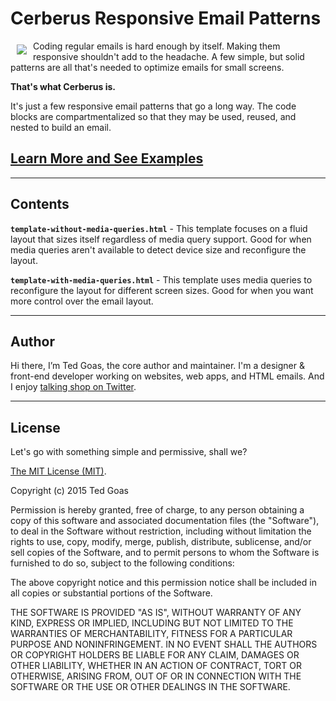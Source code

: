 # Cerberus Responsive Email Patterns

<a href="http://tedgoas.github.io/Cerberus/"><img src="logo.svg" align="left" hspace="10" vspace="6"></a>

Coding regular emails is hard enough by itself. Making them responsive shouldn't add to the headache. A few simple, but solid patterns are all that's needed to optimize emails for small screens.

**That's what Cerberus is.**

It's just a few responsive email patterns that go a long way. The code blocks are compartmentalized so that they may be used, reused, and nested to build an email.

## **[Learn More and See Examples](http://tedgoas.github.io/Cerberus/)** ##

***

## Contents

**`template-without-media-queries.html`** - This template focuses on a fluid layout that sizes itself regardless of media query support. Good for when media queries aren't available to detect device size and reconfigure the layout.

**`template-with-media-queries.html`** - This template uses media queries to reconfigure the layout for different screen sizes. Good for when you want more control over the email layout.

***

## Author

Hi there, I’m Ted Goas, the core author and maintainer. I'm a designer & front-end developer working on websites, web apps, and HTML emails. And I enjoy [talking shop on Twitter](https://twitter.com/TedGoas).

***

## License

Let's go with something simple and permissive, shall we?

[The MIT License (MIT)](http://choosealicense.com/licenses/mit/).

Copyright (c) 2015 Ted Goas

Permission is hereby granted, free of charge, to any person obtaining a copy of this software and associated documentation files (the "Software"), to deal in the Software without restriction, including without limitation the rights to use, copy, modify, merge, publish, distribute, sublicense, and/or sell copies of the Software, and to permit persons to whom the Software is furnished to do so, subject to the following conditions:

The above copyright notice and this permission notice shall be included in all copies or substantial portions of the Software.

THE SOFTWARE IS PROVIDED "AS IS", WITHOUT WARRANTY OF ANY KIND, EXPRESS OR IMPLIED, INCLUDING BUT NOT LIMITED TO THE WARRANTIES OF MERCHANTABILITY, FITNESS FOR A PARTICULAR PURPOSE AND NONINFRINGEMENT. IN NO EVENT SHALL THE AUTHORS OR COPYRIGHT HOLDERS BE LIABLE FOR ANY CLAIM, DAMAGES OR OTHER LIABILITY, WHETHER IN AN ACTION OF CONTRACT, TORT OR OTHERWISE, ARISING FROM, OUT OF OR IN CONNECTION WITH THE SOFTWARE OR THE USE OR OTHER DEALINGS IN THE SOFTWARE.